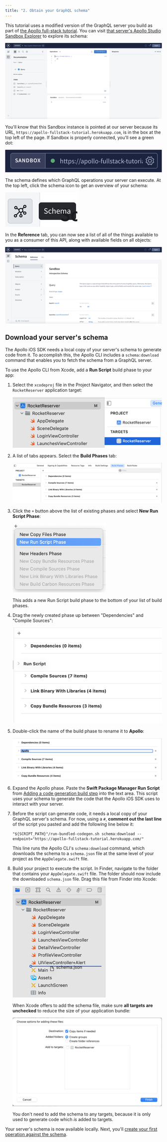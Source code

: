 ```yaml
---
title: "2. Obtain your GraphQL schema"
---
```


This tutorial uses a modified version of the GraphQL server you build as part of [the Apollo full-stack tutorial](https://www.apollographql.com/docs/tutorial/introduction/). You can visit [that server's Apollo Studio Sandbox Explorer](https://studio.apollographql.com/sandbox/explorer?endpoint=https%3A%2F%2Fapollo-fullstack-tutorial.herokuapp.com) to explore its schema:

<img src="images/sandbox_landing.png" alt="The Sandbox query explorer" class="screenshot"/>

You'll know that this Sandbox instance is pointed at our server because its URL, `https://apollo-fullstack-tutorial.herokuapp.com`, is in the box at the top left of the page. If Sandbox is properly connected, you'll see a green dot: 

<img src="images/sandbox_green_dot.png" alt="A closeup of the URL box with a dot indicating it's connected" class="screenshot"/>

The schema defines which GraphQL operations your server can execute. At the top left, click the schema icon to get an overview of your schema: 

<img src="images/schema_icon.png" alt="The schema icon to click" class="screenshot"/>

In the **Reference** tab, you can now see a list of all of the things available to you as a consumer of this API, along with available fields on all objects:

<img src="images/sandbox_schema_reference.png" alt="Apollo sandbox showing the schema reference" class="screenshot"/>

## Download your server's schema

The Apollo iOS SDK needs a local copy of your server's schema to generate code from it. To accomplish this, the Apollo CLI includes a `schema:download` command that enables you to fetch the schema from a GraphQL server.

To use the Apollo CLI from Xcode, add a **Run Script** build phase to your app:

1. Select the `xcodeproj` file in the Project Navigator, and then select the `RocketReserver` application target: 

    <img src="images/select_target.png" alt="Selecting application target" class="screenshot"/>

2. A list of tabs appears. Select the **Build Phases** tab: 

    <img src="images/build_phases.png" alt="Build phases menu item" class="screenshot"/>

3. Click the `+` button above the list of existing phases and select **New Run Script Phase**:

    <img src="images/new_run_script_phase.png" alt="Creating a new run script build phase" class="screenshot" width="300"/>

    This adds a new Run Script build phase to the bottom of your list of build phases.
    
4. Drag the newly created phase up between "Dependencies" and "Compile Sources":

    <img src="images/drag_run_script.png" alt="Where to drag the run script" class="screenshot"/>

5. Double-click the name of the build phase to rename it to **Apollo**:

    <img src="images/rename_run_script.png" alt="UI for renaming" class="screenshot"/>

6. Expand the Apollo phase. Paste the **Swift Package Manager Run Script** from [Adding a code generation build step](/installation/#adding-a-code-generation-build-step) into the text area. This script uses your schema to generate the code that the Apollo iOS SDK uses to interact with your server.

7. Before the script can generate code, it needs a local copy of your GraphQL server's schema. For now, using a `#`, **comment out the last line** of the script you pasted and add the following line below it:

    ```
    "${SCRIPT_PATH}"/run-bundled-codegen.sh schema:download --endpoint="https://apollo-fullstack-tutorial.herokuapp.com/"
    ```

    This line runs the Apollo CLI's `schema:download` command, which downloads the schema to a `schema.json` file at the same level of your project as the `AppDelegate.swift` file.

8. Build your project to execute the script. In Finder, navigate to the folder that contains your `AppDelegate.swift` file. The folder should now include the downloaded `schema.json` file. Drag this file from Finder into Xcode:

    <img src="images/drag_schema_into_xcode.png" alt="Where to drag the schema file" class="screenshot" width="300"/>

    When Xcode offers to add the schema file, make sure **all targets are unchecked** to reduce the size of your application bundle: 

    <img src="images/dont_add_to_target.png" alt="All targets unchecked in dialog" class="screenshot"/>

    You don't need to add the schema to any targets, because it is only used to generate code which _is_ added to targets.

Your server's schema is now available locally. Next, you'll [create your first operation against the schema](./tutorial-execute-query).

